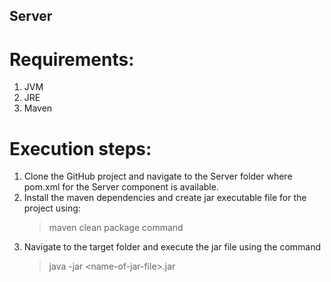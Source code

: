 ## Server


# Requirements:
1. JVM
2. JRE
3. Maven 

# Execution steps:
1. Clone the GitHub project and navigate to the Server folder where pom.xml for the Server component is available.
2. Install the maven dependencies and create jar executable file for the project using: <br>
    > maven clean package command
3. Navigate to the target folder and execute the jar file using the command <br>
    > java -jar \<name-of-jar-file\>.jar
